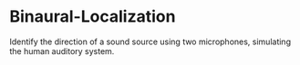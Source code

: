 # Binaural-Localization
Identify the direction of a sound source using two microphones, simulating the human auditory system.
